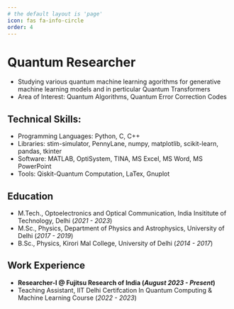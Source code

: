 ```yaml
---
# the default layout is 'page'
icon: fas fa-info-circle
order: 4
---
```


# Quantum Researcher
 - Studying various quantum machine learning agorithms for generative machine learning models and in perticular Quantum Transformers
 - Area of Interest: Quantum Algorithms, Quantum Error Correction Codes
## Technical Skills: 
- Programming Languages: Python, C, C++ 
- Libraries: stim-simulator, PennyLane, numpy, matplotlib, scikit-learn,
pandas, tkinter
- Software: MATLAB, OptiSystem, TINA, MS Excel, MS Word, MS PowerPoint
- Tools: Qiskit-Quantum Computation, LaTex, Gnuplot

## Education
- M.Tech., Optoelectronics and Optical Communication, India Insititute of Technology, Delhi (_2021 - 2023_)								       		
- M.Sc., Physics, Department of Physics and Astrophysics, University of Delhi (_2017 - 2019_)	 			        		
- B.Sc., Physics, Kirori Mal College, University of Delhi (_2014 - 2017_)

## Work Experience
- **Researcher-I @ Fujitsu Research of India (_August 2023 - Present_)**
- Teaching Assistant, IIT Delhi Certifcation In Quantum Computing & Machine Learning Course (_2022 - 2023_)

